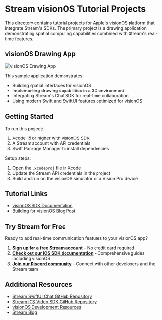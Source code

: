 # Stream visionOS Tutorial Projects

This directory contains tutorial projects for Apple's visionOS platform that integrate Stream's SDKs. The primary project is a drawing application demonstrating spatial computing capabilities combined with Stream's real-time features.

## visionOS Drawing App

![visionOS Drawing App](../Misc/visionDrawFinal.gif)

This sample application demonstrates:
- Building spatial interfaces for visionOS
- Implementing drawing capabilities in a 3D environment
- Integrating Stream's Chat SDK for real-time collaboration
- Using modern Swift and SwiftUI features optimized for visionOS

## Getting Started

To run this project:

1. Xcode 15 or higher with visionOS SDK
2. A Stream account with API credentials
3. Swift Package Manager to install dependencies

Setup steps:
1. Open the `.xcodeproj` file in Xcode
2. Update the Stream API credentials in the project
3. Build and run on the visionOS simulator or a Vision Pro device

## Tutorial Links

- [visionOS SDK Documentation](https://getstream.io/chat/docs/ios-swift/visionos/)
- [Building for visionOS Blog Post](https://getstream.io/blog/)

## Try Stream for Free

Ready to add real-time communication features to your visionOS app?

1. **[Sign up for a free Stream account](https://getstream.io/try-for-free/)** - No credit card required
2. **[Check out our iOS SDK documentation](https://getstream.io/chat/docs/ios-swift/)** - Comprehensive guides including visionOS
3. **[Join our Discord community](https://discord.gg/stream)** - Connect with other developers and the Stream team

## Additional Resources

- [Stream SwiftUI Chat GitHub Repository](https://github.com/GetStream/stream-chat-swiftui)
- [Stream iOS Video SDK GitHub Repository](https://github.com/GetStream/stream-video-swift)
- [visionOS Development Resources](https://developer.apple.com/visionos/)
- [Stream Blog](https://getstream.io/blog/) 